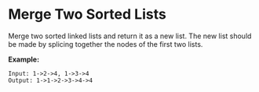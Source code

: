 # Merge Two Sorted Lists

Merge two sorted linked lists and return it as a new list. The new list should be made by splicing together the nodes of the first two lists.

__Example:__

```
Input: 1->2->4, 1->3->4
Output: 1->1->2->3->4->4
```
